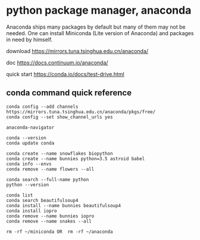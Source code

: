 python package manager, anaconda
===

Anaconda ships many packages by default but many of them may not be needed.
One can install Miniconda (Lite version of Anaconda) and packages in need by himself.

download https://mirrors.tuna.tsinghua.edu.cn/anaconda/

doc https://docs.continuum.io/anaconda/

quick start https://conda.io/docs/test-drive.html

## conda command quick reference

```
conda config --add channels https://mirrors.tuna.tsinghua.edu.cn/anaconda/pkgs/free/
conda config --set show_channel_urls yes
```

```
anaconda-navigator
```

```
conda --version
conda update conda

conda create --name snowflakes biopython
conda create --name bunnies python=3.5 astroid babel
conda info --envs
conda remove --name flowers --all

conda search --full-name python
python --version

conda list
conda search beautifulsoup4
conda install --name bunnies beautifulsoup4
conda install iopro
conda remove --name bunnies iopro
conda remove --name snakes --all

rm -rf ~/miniconda OR  rm -rf ~/anaconda
```
